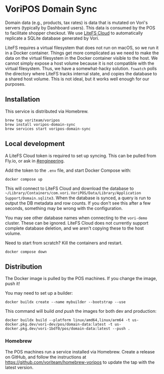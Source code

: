 # VoriPOS Domain Sync

Domain data (e.g., products, tax rates) is data that is mutated on Vori's servers (typically by Dashboard users). This
data is consumed by the POS to facilitate shopper checkout. We use [LiteFS Cloud](https://fly.io/docs/litefs/) to
automatically replicate a SQLite database generated by Vori.

LiteFS requires a virtual filesystem that does not run on macOS, so we run it in a Docker container. Things get more
complicated as we need to make the data on the virtual filesystem in the Docker container visible to the host. We cannot
simply expose a host volume because it is not compatible with the virtual filesystem. Thus, we have a somewhat-hacky
solution. `fswatch` polls the directory where LiteFS tracks internal state, and copies the database to a shared host
volume. This is not ideal, but it works well enough for our purposes.

## Installation
This service is distributed via Homebrew.

```shell
brew tap voriteam/voripos
brew install voripos-domain-sync
brew services start voripos-domain-sync
```

## Local development
A LiteFS Cloud token is required to set up syncing. This can be pulled from Fly.io, or ask
in [#engineering](https://voriworkspace.slack.com/archives/CS49ASVEU).

Add the token to the `.env` file, and start Docker Compose with:

```shell
docker compose up
```

This will connect to LiteFS Cloud and download the database to `~/Library/Containers/com.vori.VoriPOS/Data/Library/Application Support/Domain.sqlite3`.
When the database is synced, a query is run to output the DB metadata and row counts. If you don't see this after a few
seconds, something may be wrong with the configuration.

You may see other database names when connecting to the `vori-demo` cluster. These can be ignored.
LiteFS Cloud does not currently support complete database deletion, and we aren't copying these to the host volume.

Need to start from scratch? Kill the containers and restart.

```shell
docker compose down
```

## Distribution
The Docker image is pulled by the POS machines. If you change the image, push it!

You may need to set up a builder:

```shell
docker buildx create --name mybuilder --bootstrap --use
```

This command will build _and push_ the images for both dev and production:

```shell
docker buildx build --platform linux/amd64,linux/arm64 -t us-docker.pkg.dev/vori-dev/pos/domain-data:latest -t us-docker.pkg.dev/vori-1bdf0/pos/domain-data:latest --push .
```

### Homebrew
The POS machines run a service installed via Homebrew. Create a release on GitHub, and follow the instructions at 
https://github.com/voriteam/homebrew-voripos to update the tap with the latest version.
